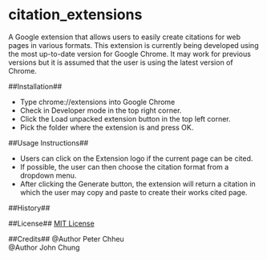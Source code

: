 # citation_extensions
A Google extension that allows users to easily create citations for web pages in various formats. This extension is currently being developed using the most up-to-date version for Google Chrome. It may work for previous versions but it is assumed that the user is using the latest version of Chrome.


##Installation##
* Type chrome://extensions into Google Chrome
* Check in Developer mode in the top right corner.
* Click the Load unpacked extension button in the top left corner.
* Pick the folder where the extension is and press OK.


##Usage Instructions##
* Users can click on the Extension logo if the current page can be cited. 
* If possible, the user can then choose the citation format from a dropdown menu.
* After clicking the Generate button, the extension will return a citation in which the user may copy and paste to create their works cited page. 


##History##


##License##
[MIT License](http://www.opensource.org/licenses/mit_license.php)


##Credits##
@Author Peter Chheu  
@Author John Chung
